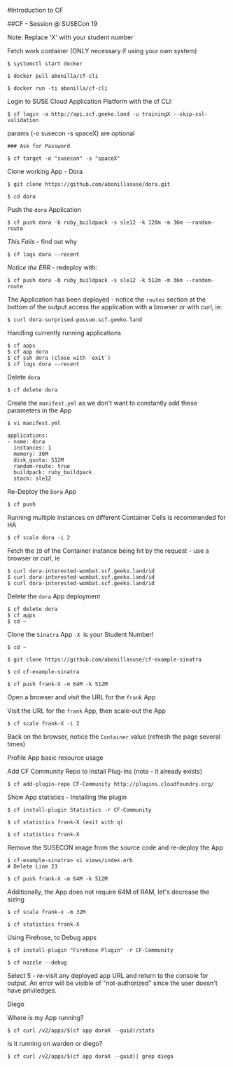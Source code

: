 #Introduction to CF

##CF - Session @ SUSECon 19

Note: Replace 'X' with your student number

Fetch work container (ONLY necessary if using your own system)

    $ systemctl start docker

    $ docker pull abonilla/cf-cli

    $ docker run -ti abonilla/cf-cli


Login to SUSE Cloud Application Platform with the cf CLI:

    $ cf login -a http://api.scf.geeko.land -u trainingX --skip-ssl-validation

params (-o susecon -s spaceX) are optional
    
    ### Ask for Password

    $ cf target -o "susecon" -s "spaceX"


Clone working App - Dora
    
    $ git clone https://github.com/abonillasuse/dora.git

    $ cd dora

Push the `dora` Application

    $ cf push dora -b ruby_buildpack -s sle12 -k 128m -m 36m --random-route
    
*This Fails* - find out why
    
    $ cf logs dora --recent
    
*Notice the ERR* - redeploy with:  
    
    $ cf push dora -b ruby_buildpack -s sle12 -k 512m -m 36m --random-route
    
The Application has been deployed - notice the `routes` section at the bottom of the output
access the application with a browser or with curl, ie:

    $ curl dora-surprised-possum.scf.geeko.land

Handling currently running applications

    $ cf apps
    $ cf app dora
    $ cf ssh dora (close with `exit`)
    $ cf logs dora --recent

Delete `dora`

    $ cf delete dora

Create the `manifest.yml` as we don't want to constantly add these parameters in the App

    $ vi manifest.yml
    
```    
applications:
- name: dora
  instances: 1
  memory: 36M
  disk_quota: 512M
  random-route: true
  buildpack: ruby_buildpack
  stack: sle12
```

Re-Deploy the `Dora` App

    $ cf push
    
Running multiple instances on different Container Cells is recommended for HA

    $ cf scale dora -i 2

Fetch the `ID` of the Container instance being hit by the request - use a browser or curl, ie

    $ curl dora-interested-wombat.scf.geeko.land/id
    $ curl dora-interested-wombat.scf.geeko.land/id
    $ curl dora-interested-wombat.scf.geeko.land/id

Delete the `dora` App deployment

    $ cf delete dora
    $ cf apps
    $ cd ~

Clone the `Sinatra` App `-X `is your Student Number! 

    $ cd ~
    
    $ git clone https://github.com/abonillasuse/cf-example-sinatra

    $ cd cf-example-sinatra

    $ cf push frank-X -m 64M -k 512M

Open a browser and visit the URL for the `frank` App

Visit the URL for the `frank` App, then scale-out the App

    $ cf scale frank-X -i 2
    
Back on the browser, notice the `Container` value (refresh the page several times)


Profile App basic resource usage

Add CF Community Repo to install Plug-Ins (note - it already exists)

    $ cf add-plugin-repo CF-Community http://plugins.cloudfoundry.org/

Show App statistics - Installing the plugin

    $ cf install-plugin Statistics -r CF-Community

    $ cf statistics frank-X (exit with q)

    $ cf statistics frank-X

Remove the SUSECON image from the source code and re-deploy the App

    $ cf-example-sinatra> vi views/index.erb
    # Delete Line 23
    
    $ cf push frank-X -m 64M -k 512M
    
Additionally, the App does not require 64M of RAM, let's decrease the sizing

    $ cf scale frank-x -m 32M
    
    $ cf statistics frank-X


Using Firehose, to Debug apps

    $ cf install-plugin "Firehose Plugin" -r CF-Community

    $ cf nozzle --debug

Select 5 - re-visit any deployed app URL and return to the console for output.
An error will be visible of "not-authorized" since the user doesn't have priviledges.


Diego


Where is my App running?

    $ cf curl /v2/apps/$(cf app doraX --guid)/stats


Is it running on warden or diego?

    $ cf curl /v2/apps/$(cf app doraX --guid)| grep diego
